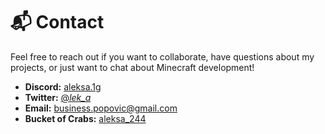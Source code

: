 # 📬 Contact

Feel free to reach out if you want to collaborate, have questions about my projects, or just want to chat about Minecraft development!

- **Discord:** [aleksa.1g](https://discord.com/users/aleksa.1g)
- **Twitter:** [@_lek_a_](https://twitter.com/_lek_a_)
- **Email:** [business.popovic@gmail.com](mailto:business.popovic@gmail.com)
- **Bucket of Crabs:** [aleksa_244](https://www.bucketofcrabs.net/u/aleksa_244)

